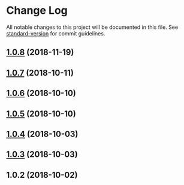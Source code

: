 # Change Log

All notable changes to this project will be documented in this file. See [standard-version](https://github.com/conventional-changelog/standard-version) for commit guidelines.

<a name="1.0.8"></a>
## [1.0.8](https://github.com/ValueAddTeam/ts-model/compare/v1.0.7...v1.0.8) (2018-11-19)



<a name="1.0.7"></a>
## [1.0.7](https://github.com/ValueAddTeam/ts-model/compare/v1.0.6...v1.0.7) (2018-10-11)



<a name="1.0.6"></a>
## [1.0.6](https://github.com/ValueAddTeam/ts-model/compare/v1.0.5...v1.0.6) (2018-10-10)



<a name="1.0.5"></a>
## [1.0.5](https://github.com/ValueAddTeam/ts-model/compare/v1.0.4...v1.0.5) (2018-10-10)



<a name="1.0.4"></a>
## [1.0.4](https://github.com/ValueAddTeam/ts-model/compare/v1.0.3...v1.0.4) (2018-10-03)



<a name="1.0.3"></a>
## [1.0.3](https://github.com/ValueAddTeam/ts-model/compare/v1.0.2...v1.0.3) (2018-10-03)



<a name="1.0.2"></a>
## 1.0.2 (2018-10-02)
